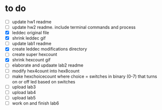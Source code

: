 # to do

- [ ] update hw1 readme
- [ ] update hw2 readme. include terminal commands and process
- [x] leddec original file
- [x] shrink leddec gif
- [ ] update lab1 readme
- [x] create leddec modifications directory
- [ ] create super hexcount
- [x] shrink hexcount gif
- [ ] elaborate and updaate lab2 readme
- [ ] modify hex4count into hex8count
- [ ] make hexchoicecount where choice = switches in binary (0-7) that turns on or off led based on switches
- [ ] upload lab3
- [ ] upload lab4
- [ ] upload lab5
- [ ] work on and finish lab6